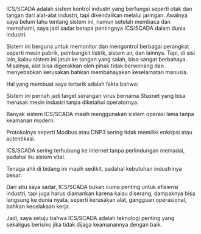 ICS/SCADA adalah sistem kontrol industri yang berfungsi seperti otak dan tangan dari alat-alat industri, tapi dikendalikan melalui jaringan. Awalnya saya belum tahu tentang sistem ini, namun setelah membaca dan memahami, saya jadi sadar betapa pentingnya ICS/SCADA dalam dunia industri.

Sistem ini berguna untuk memonitor dan mengontrol berbagai perangkat seperti mesin pabrik, pembangkit listrik, sistem air, dan lainnya. Tapi, di sisi lain, kalau sistem ini jatuh ke tangan yang salah, bisa sangat berbahaya. Misalnya, alat bisa digerakkan oleh pihak tidak berwenang dan menyebabkan kerusakan bahkan membahayakan keselamatan manusia.

Hal yang membuat saya tertarik adalah fakta bahwa:

Sistem ini pernah jadi target serangan virus bernama Stuxnet yang bisa merusak mesin industri tanpa diketahui operatornya.

Banyak sistem ICS/SCADA masih menggunakan sistem operasi lama tanpa keamanan modern.

Protokolnya seperti Modbus atau DNP3 sering tidak memiliki enkripsi atau autentikasi.

ICS/SCADA sering terhubung ke internet tanpa perlindungan memadai, padahal itu sistem vital.

Tenaga ahli di bidang ini masih sedikit, padahal kebutuhan industrinya besar.

Dari situ saya sadar, ICS/SCADA bukan cuma penting untuk efisiensi industri, tapi juga harus diamankan karena kalau diserang, dampaknya bisa langsung ke dunia nyata, seperti kerusakan alat, gangguan operasional, bahkan kecelakaan kerja.

Jadi, saya setuju bahwa ICS/SCADA adalah teknologi penting yang sekaligus berisiko jika tidak dijaga keamanannya dengan baik.